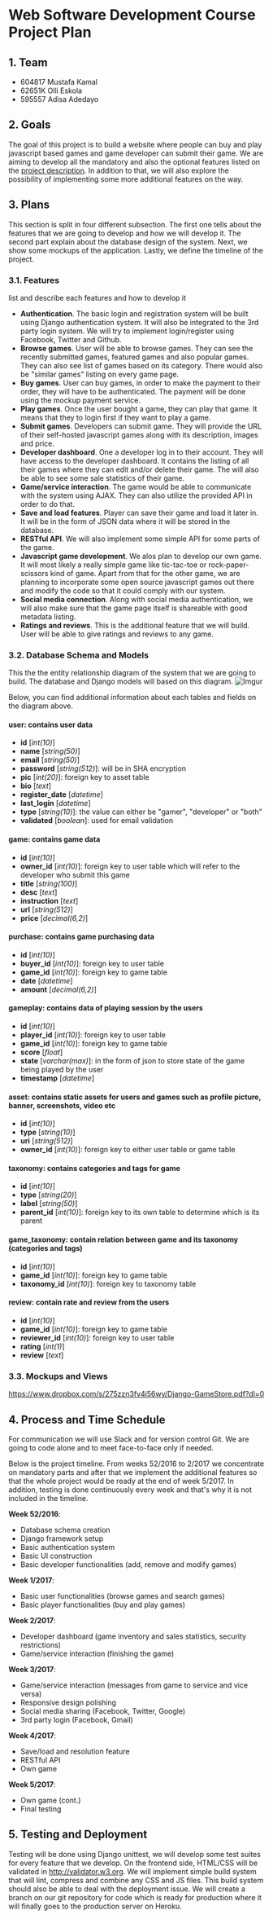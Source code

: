 # Web Software Development Course Project Plan
## 1. Team
- 604817 Mustafa Kamal
- 62651K Olli Eskola
- 595557 Adisa Adedayo

## 2. Goals
The goal of this project is to build a website where people can buy and play javascript based games and game developer can submit their game. We are aiming to develop all the mandatory and also the optional features listed on the [project description](https://plus.cs.hut.fi/wsd/2016-2017/project/description/). In addition to that, we will also explore the possibility of implementing some more additional features on the way.

## 3. Plans
This section is split in four different subsection. The first one tells about the features that we are going to develop and how we will develop it. The second part explain about the database design of the system. Next, we show some mockups of the application. Lastly, we define the timeline of the project.

### 3.1. Features
list and describe each features and how to develop it
- **Authentication**. The basic login and registration system will be built using Django authentication system. It will also be integrated to the 3rd party login system. We will try to implement login/register using Facebook, Twitter and Github.
- **Browse games**. User will be able to browse games. They can see the recently submitted games, featured games and also popular games. They can also see list of games based on its category. There would also be "similar games" listing on every game page.
- **Buy games**. User can buy games, in order to make the payment to their order, they will have to be authenticated. The payment will be done using the mockup payment service.
- **Play games**. Once the user bought a game, they can play that game. It means that they to login first if they want to play a game.
- **Submit games**. Developers can submit game. They will provide the URL of their self-hosted javascript games along with its description, images and price.
- **Developer dashboard**. One a developer log in to their account. They will have access to the developer dashboard. It contains the listing of all their games where they can edit and/or delete their game. The will also be able to see some sale statistics of their game.
- **Game/service interaction**. The game would be able to communicate with the system using AJAX. They can also utilize the provided API in order to do that.
- **Save and load features**. Player can save their game and load it later in. It will be in the form of JSON data where it will be stored in the database.
- **RESTful API**. We will also implement some simple API for some parts of the game.
- **Javascript game development**. We alos plan to develop our own game. It will most likely a really simple game like tic-tac-toe or rock-paper-scissors kind of game. Apart from that for the other game, we are planning to incorporate some open source javascript games out there and modify the code so that it could comply with our system.  
- **Social media connection**. Along with social media authentication, we will also make sure that the game page itself is shareable with good metadata listing.
- **Ratings and reviews**. This is the additional feature that we will build. User will be able to give ratings and reviews to any game.


### 3.2. Database Schema and Models
This the the entity relationship diagram of the system that we are going to build. The database and Django models will based on this diagram.
![Imgur](http://i.imgur.com/UQg9jCn.png)

Below, you can find additional information about each tables and fields on the diagram above.

#### **user**: contains user data
- **id** [*int(10)*]
- **name** [*string(50)*]
- **email** [*string(50)*]
- **password** [*string(512)*]: will be in SHA encryption
- **pic** [*int(20)*]: foreign key to asset table
- **bio** [*text*]
- **register_date** [*datetime*]
- **last_login** [*datetime*]
- **type** [*string(10)*]: the value can either be "gamer", "developer" or "both"
- **validated** [*boolean*]: used for email validation

#### **game**: contains game data
- **id** [*int(10)*]
- **owner_id** [*int(10)*]: foreign key to user table which will refer to the developer who submit this game
- **title** [*string(100)*]
- **desc** [*text*]
- **instruction** [*text*]
- **url** [*string(512)*]
- **price** [*decimal(6,2)*]

#### **purchase**: contains game purchasing data
- **id** [*int(10)*]
- **buyer_id** [*int(10)*]: foreign key to user table
- **game_id** [*int(10)*]: foreign key to game table
- **date** [*datetime*]
- **amount** [*decimal(6,2)*]

#### **gameplay**: contains data of playing session by the users
- **id** [*int(10)*]
- **player_id** [*int(10)*]: foreign key to user table
- **game_id** [*int(10)*]: foreign key to game table
- **score** [*float*]
- **state** [*varchar(max)*]: in the form of json to store state of the game being played by the user
- **timestamp** [*datetime*]

#### **asset**: contains static assets for users and games such as profile picture, banner, screenshots, video etc
- **id** [*int(10)*]
- **type** [*string(10)*]
- **uri** [*string(512)*]
- **owner_id** [*int(10)*]: foreign key to either user table or game table

#### **taxonomy**: contains categories and tags for game
- **id** [*int(10)*]
- **type** [*string(20)*]
- **label** [*string(50)*]
- **parent_id** [*int(10)*]: foreign key to its own table to determine which is its parent

#### **game_taxonomy**: contain relation between game and its taxonomy (categories and tags)
- **id** [*int(10)*]
- **game_id** [*int(10)*]: foreign key to game table
- **taxonomy_id** [*int(10)*]: foreign key to taxonomy table

#### **review**: contain rate and review from the users
- **id** [*int(10)*]
- **game_id** [*int(10)*]: foreign key to game table
- **reviewer_id** [*int(10)*]: foreign key to user table
- **rating** [*int(1)*]
- **review** [*text*]


### 3.3. Mockups and Views

https://www.dropbox.com/s/275zzn3fv4i56wy/Django-GameStore.pdf?dl=0

## 4. Process and Time Schedule
For communication we will use Slack and for version control Git. We are going to code alone and to meet face-to-face only if needed.

Below is the project timeline. From weeks 52/2016 to 2/2017 we concentrate on mandatory parts and after that we implement the additional features so that the whole project would be ready at the end of week 5/2017. In addition, testing is done continuously every week and that's why it is not included in the timeline.

**Week 52/2016**:
- Database schema creation
- Django framework setup
- Basic authentication system
- Basic UI construction
- Basic developer functionalities (add, remove and modify games)

**Week 1/2017**:
- Basic user functionalities (browse games and search games)
- Basic player functionalities (buy and play games)

**Week 2/2017**:
- Developer dashboard (game inventory and sales statistics, security restrictions)
- Game/service interaction (finishing the game)

**Week 3/2017**:
- Game/service interaction (messages from game to service and vice versa)
- Responsive design polishing
- Social media sharing (Facebook, Twitter, Google)
- 3rd party login (Facebook, Gmail)

**Week 4/2017**:
- Save/load and resolution feature
- RESTful API
- Own game

**Week 5/2017**:
- Own game (cont.)
- Final testing

## 5. Testing and Deployment
Testing will be done using Django unittest, we will develop some test suites for every feature that we develop. On the frontend side, HTML/CSS will be validated in http://validator.w3.org. We will implement simple build system that will lint, compress and combine any CSS and JS files. This build system should also be able to deal with the deployment issue. We will create a branch on our git repository for code which is ready for production where it will finally goes to the production server on Heroku.
